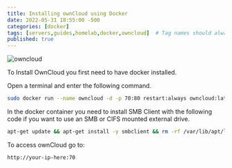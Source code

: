 ```yaml
---
title: Installing ownCloud using Docker
date: 2022-05-31 18:55:00 -500
categories: [docker]
tags: [servers,guides,homelab,docker,owncloud]  # Tag names should always be lowercase
published: true
---
```


![owncloud](https://upload.wikimedia.org/wikipedia/commons/thumb/f/f6/OwnCloud_logo_and_wordmark.svg/443px-OwnCloud_logo_and_wordmark.svg.png)

To Install OwnCloud you first need to have docker installed.

Open a terminal and enter the following command.

```bash
sudo docker run --name owncloud -d -p 70:80 restart:always owncloud:latest
```

In the docker container you need to install SMB Client with the following code if you want to use an SMB or CIFS mounted external drive.

```bash
apt-get update && apt-get install -y smbclient && rm -rf /var/lib/apt/lists/*
```

To access ownCloud go to:
```
http://your-ip-here:70
```